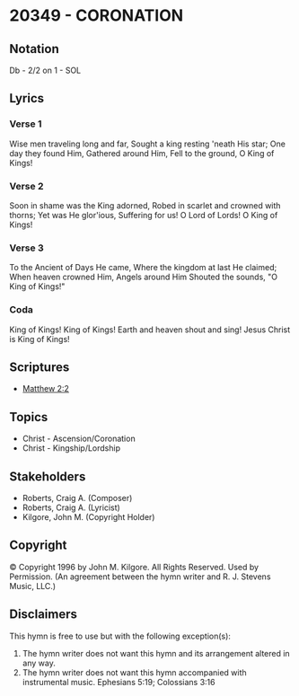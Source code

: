 # 20349 - CORONATION

## Notation

Db - 2/2 on 1 - SOL

## Lyrics

### Verse 1

Wise men traveling long and far, Sought a king resting 'neath His star; One day they found Him, Gathered around Him, Fell to the ground, O King of Kings!

### Verse 2

Soon in shame was the King adorned, Robed in scarlet and crowned with thorns; Yet was He glor'ious, Suffering for us! O Lord of Lords! O King of Kings!

### Verse 3

To the Ancient of Days He came, Where the kingdom at last He claimed; When heaven crowned Him, Angels around Him Shouted the sounds, "O King of Kings!"

### Coda

King of Kings! King of Kings! Earth and heaven shout and sing! Jesus Christ is King of Kings!


## Scriptures

- [Matthew 2:2](https://www.biblegateway.com/passage/?search=Matthew%202%3A2)

## Topics

- Christ -  Ascension/Coronation
- Christ - Kingship/Lordship

## Stakeholders

- Roberts, Craig A. (Composer)
- Roberts, Craig A. (Lyricist)
- Kilgore, John M. (Copyright Holder)

## Copyright

© Copyright 1996 by John M. Kilgore.  All Rights Reserved. Used by Permission.
(An agreement between the hymn writer and R. J. Stevens Music, LLC.)

## Disclaimers

This hymn is free to use but with the following exception(s):
1. The hymn writer does not want this hymn and its arrangement altered in any way.
2. The hymn writer does not want this hymn accompanied with instrumental music.
Ephesians 5:19; Colossians 3:16

